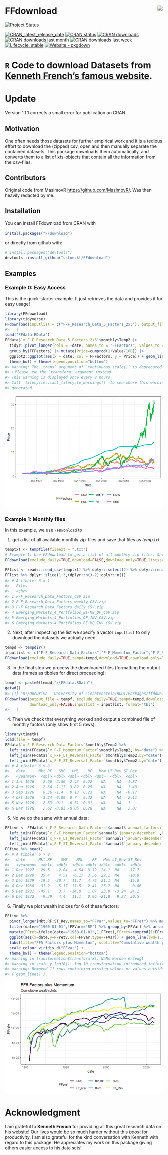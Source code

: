 
<!-- README.md is generated from README.Rmd. Please edit that file -->

# FFdownload <a href='https://github.com/sstoeckl/FFdownload'><img src='man/figures/logo.png' align="right" height="139" /></a>

<!-- badges: start -->

[![Project
Status](https://www.repostatus.org/badges/latest/active.svg)](https://www.repostatus.org/#active)

[![CRAN_latest_release_date](https://www.r-pkg.org/badges/last-release/FFdownload)](https://cran.r-project.org/package=FFdownload)
[![CRAN
status](https://www.r-pkg.org/badges/version/FFdownload)](https://CRAN.R-project.org/package=FFdownload)
[![CRAN
downloads](https://cranlogs.r-pkg.org/badges/grand-total/FFdownload)](https://cranlogs.r-pkg.org/badges/grand-total/FFdownload)
[![CRAN downloads last
month](http://cranlogs.r-pkg.org/badges/FFdownload)](https://cran.r-project.org/package=FFdownload)
[![CRAN downloads last
week](http://cranlogs.r-pkg.org/badges/last-week/FFdownload)](https://cran.r-project.org/package=FFdownload)
[![Lifecycle:
stable](https://img.shields.io/badge/lifecycle-stable-brightgreen.svg)](https://lifecycle.r-lib.org/articles/stages.html#stable)
[![Website -
pkgdown](https://img.shields.io/website-up-down-green-red/https/sstoeckl.github.io/ffdownload.svg)](https://sstoeckl.github.io/ffdownload/)
<!-- badges: end -->

# `R` Code to download Datasets from [Kenneth French’s famous website](http://mba.tuck.dartmouth.edu/pages/faculty/ken.french/data_library.html).

# Update

Version 1.1.1 corrects a small error for publication on CRAN.

## Motivation

One often needs those datasets for further empirical work and it is a
tedious effort to download the (zipped) csv, open and then manually
separate the contained datasets. This package downloads them
automatically, and converts them to a list of xts-objects that contain
all the information from the csv-files.

## Contributors

Original code from MasimovR <https://github.com/MasimovR/>. Was then
heavily redacted by me.

## Installation

You can install FFdownload from CRAN with

``` r
install.packages("FFdownload")
```

or directly from github with:

``` r
# install.packages("devtools")
devtools::install_github("sstoeckl/FFdownload")
```

## Examples

### Example 0: Easy Access

This is the quick-starter example. It just retrieves the data and
provides it for easy usage!

``` r
library(FFdownload)
library(tidyverse)
FFdownload(inputlist = c("F-F_Research_Data_5_Factors_2x3"), output_file = "FFdata.RData", format = "tbl")
#>   |                                                                              |                                                                      |   0%  |                                                                              |===================================                                   |  50%  |                                                                              |======================================================================| 100%
load("FFdata.RData")
FFdata$`x_F-F_Research_Data_5_Factors_2x3`$monthly$Temp2 |>
  tidyr::pivot_longer(cols = -date, names_to = "FFFactors", values_to = "Value") |> 
  group_by(FFFactors) |> mutate(Price=cumprod(1+Value/100)) |>
  ggplot2::ggplot(aes(x = date, col = FFFactors, y = Price)) + geom_line(lwd=1.2) +
  theme_bw() + theme(legend.position="bottom")
#> Warning: The `trans` argument of `continuous_scale()` is deprecated as of ggplot2 3.5.0.
#> ℹ Please use the `transform` argument instead.
#> This warning is displayed once every 8 hours.
#> Call `lifecycle::last_lifecycle_warnings()` to see where this warning was
#> generated.
```

![](vignettes/README-example%200-1.png)<!-- -->

### Example 1: Monthly files

In this example, we use `FFDwonload` to

1.  get a list of all available monthly zip-files and save that files as
    *temp.txt*.

``` r
temptxt <- tempfile(fileext = ".txt")
# Example 1: Use FFdownload to get a list of all monthly zip-files. Save that list as temptxt.
FFdownload(exclude_daily=TRUE,download=FALSE,download_only=TRUE,listsave=temptxt)
```

``` r
FFlist <- readr::read_csv(temptxt) %>% dplyr::select(2) %>% dplyr::rename(Files=x)
FFlist %>% dplyr::slice(1:3,(dplyr::n()-2):dplyr::n())
#> # A tibble: 6 × 1
#>   Files                                          
#>   <chr>                                          
#> 1 F-F_Research_Data_Factors_CSV.zip              
#> 2 F-F_Research_Data_Factors_weekly_CSV.zip       
#> 3 F-F_Research_Data_Factors_daily_CSV.zip        
#> 4 Emerging_Markets_4_Portfolios_BE-ME_OP_CSV.zip 
#> 5 Emerging_Markets_4_Portfolios_OP_INV_CSV.zip   
#> 6 Emerging_Markets_4_Portfolios_BE-ME_INV_CSV.zip
```

2.  Next, after inspecting the list we specify a vector `inputlist` to
    only download the datasets we actually need.

``` r
tempd <- tempdir()
inputlist <- c("F-F_Research_Data_Factors","F-F_Momentum_Factor","F-F_ST_Reversal_Factor","F-F_LT_Reversal_Factor")
FFdownload(exclude_daily=TRUE,tempd=tempd,download=TRUE,download_only=TRUE,inputlist=inputlist)
```

3.  In the final step we process the downloaded files (formatting the
    output data.frames as tibbles for direct proceeding):

``` r
tempf <- paste0(tempd,"\\FFdata.RData")
getwd()
#> [1] "D:/OneDrive - University of Liechtenstein/ROOT/Packages/ffdownload"
FFdownload(output_file = tempf, exclude_daily=TRUE,tempd=tempd,download=FALSE,
           download_only=FALSE,inputlist = inputlist, format="tbl")
#>   |                                                                              |                                                                      |   0%  |                                                                              |==================                                                    |  25%  |                                                                              |===================================                                   |  50%  |                                                                              |====================================================                  |  75%  |                                                                              |======================================================================| 100%
```

4.  Then we check that everything worked and output a combined file of
    monthly factors (only show first 5 rows).

``` r
library(timetk)
load(file = tempf)
FFdata$`x_F-F_Research_Data_Factors`$monthly$Temp2 %>% 
  left_join(FFdata$`x_F-F_Momentum_Factor`$monthly$Temp2, by="date") %>%
  left_join(FFdata$`x_F-F_LT_Reversal_Factor`$monthly$Temp2,by="date") %>%
  left_join(FFdata$`x_F-F_ST_Reversal_Factor`$monthly$Temp2,by="date") %>% head()
#> # A tibble: 6 × 8
#>   date      Mkt.RF   SMB   HML    RF   Mom LT_Rev ST_Rev
#>   <yearmon>  <dbl> <dbl> <dbl> <dbl> <dbl>  <dbl>  <dbl>
#> 1 Jul 1926    2.96 -2.56 -2.43  0.22    NA     NA  -1.87
#> 2 Aug 1926    2.64 -1.17  3.82  0.25    NA     NA   1.43
#> 3 Sep 1926    0.36 -1.4   0.13  0.23    NA     NA  -0.17
#> 4 Okt 1926   -3.24 -0.09  0.7   0.32    NA     NA  -2.11
#> 5 Nov 1926    2.53 -0.1  -0.51  0.31    NA     NA   1   
#> 6 Dez 1926    2.62 -0.03 -0.05  0.28    NA     NA   2.01
```

5.  No we do the same with annual data:

``` r
FFfive <- FFdata$`x_F-F_Research_Data_Factors`$annual$`annual_factors:_january-december` %>% 
  left_join(FFdata$`x_F-F_Momentum_Factor`$annual$`january-december` ,by="date") %>%
  left_join(FFdata$`x_F-F_LT_Reversal_Factor`$annual$`january-december`,by="date") %>%
  left_join(FFdata$`x_F-F_ST_Reversal_Factor`$annual$`january-december` ,by="date") 
FFfive %>% head()
#> # A tibble: 6 × 8
#>   date      Mkt.RF    SMB    HML    RF   Mom LT_Rev ST_Rev
#>   <yearmon>  <dbl>  <dbl>  <dbl> <dbl> <dbl>  <dbl>  <dbl>
#> 1 Dez 1927   29.5   -2.04  -4.54  3.12  24.1  NA    -17.7 
#> 2 Dez 1928   35.4    4.51  -6.17  3.56  29.1  NA    -10.8 
#> 3 Dez 1929  -19.5  -30.7   11.7   4.75  21.1  NA    -15.0 
#> 4 Dez 1930  -31.2   -5.17 -11.5   2.41  25.7  NA     -0.86
#> 5 Dez 1931  -45.1    3.7  -14.0   1.07  23.8  -3.24  24.2 
#> 6 Dez 1932   -9.39   4.4   11.1   0.96 -21.8   9.27  30.5
```

6.  Finally we plot wealth indices for 6 of these factors:

``` r
FFfive %>% 
  pivot_longer(Mkt.RF:ST_Rev,names_to="FFVar",values_to="FFret") %>% mutate(FFret=FFret/100,date=as.Date(date)) %>% 
  filter(date>="1960-01-01",!FFVar=="RF") %>% group_by(FFVar) %>% arrange(FFVar,date) %>%
  mutate(FFret=ifelse(date=="1960-01-01",1,FFret),FFretv=cumprod(1+FFret)-1) %>% 
  ggplot(aes(x=date,y=FFretv,col=FFVar,type=FFVar)) + geom_line(lwd=1.2) + scale_y_log10() +
  labs(title="FF5 Factors plus Momentum", subtitle="Cumulative wealth plots",ylab="cum. returns") + 
  scale_colour_viridis_d("FFvar") +
  theme_bw() + theme(legend.position="bottom")
#> Warning in transformation$transform(x): NaNs wurden erzeugt
#> Warning in scale_y_log10(): log-10 transformation introduced infinite values.
#> Warning: Removed 11 rows containing missing values or values outside the scale range
#> (`geom_line()`).
```

![](vignettes/README-FFpic-1.png)<!-- -->

# Acknowledgment

I am grateful to **Kenneth French** for providing all this great
research data on his website! Our lives would be so much harder without
this *boost* for productivity. I am also grateful for the kind
conversation with Kenneth with regard to this package: He appreciates my
work on this package giving others easier access to his data sets!
